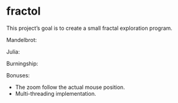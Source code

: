 # fractol

This project’s goal is to create a small fractal exploration program. 

Mandelbrot:
  
Julia:

Burningship:

Bonuses:
  - The zoom follow the actual mouse position.
  - Multi-threading implementation.
